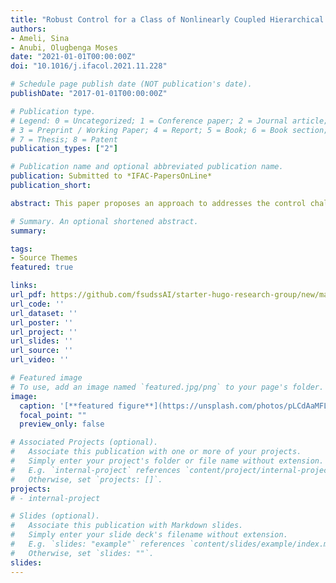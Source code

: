 ```yaml
---
title: "Robust Control for a Class of Nonlinearly Coupled Hierarchical Systems with Actuator Faults"
authors:
- Ameli, Sina
- Anubi, Olugbenga Moses
date: "2021-01-01T00:00:00Z"
doi: "10.1016/j.ifacol.2021.11.228"

# Schedule page publish date (NOT publication's date).
publishDate: "2017-01-01T00:00:00Z"

# Publication type.
# Legend: 0 = Uncategorized; 1 = Conference paper; 2 = Journal article;
# 3 = Preprint / Working Paper; 4 = Report; 5 = Book; 6 = Book section;
# 7 = Thesis; 8 = Patent
publication_types: ["2"]

# Publication name and optional abbreviated publication name.
publication: Submitted to *IFAC-PapersOnLine*
publication_short:

abstract: This paper proposes an approach to addresses the control challenges posed by a fault-induced uncertainty in both the dynamics and control input effectiveness of a class of hierarchical nonlinear systems in which the high-level dynamics is nonlinearly coupled with a multi-agent low-level dynamics. The high-level dynamics has a multiplicative uncertainty in the control input effectiveness and is subjected to an exogenous disturbance input. On the other hand, the low-level system is subjected to actuator faults causing a time-varying multiplicative uncertainty in the dynamical model and associated control effectiveness. Moreover, the nonlinear coupling between the high-level and the low-level dynamics makes the problem even more challenging. To address this problem, an online parameter estimation algorithm is designed, coupled with an adaptive splitting mechanism which automatically distributes the control action among low level multi-agent systems. A nonlinear L2-gain-based controller, and then a state-feedback controller are designed in the high-level, and the low-level, respectively, to recover the system from faults with high performance in the transient response, and reject the exogenous disturbance. The resulting analysis guarantees a robust tracking of the high-level reference command signal.

# Summary. An optional shortened abstract.
summary: 

tags:
- Source Themes
featured: true

links:
url_pdf: https://github.com/fsudssAI/starter-hugo-research-group/new/main/content/publication/rccnchsaf/rccnchsaf.pdf
url_code: ''
url_dataset: ''
url_poster: ''
url_project: ''
url_slides: ''
url_source: ''
url_video: ''

# Featured image
# To use, add an image named `featured.jpg/png` to your page's folder. 
image:
  caption: '[**featured figure**](https://unsplash.com/photos/pLCdAaMFLTE)'
  focal_point: ""
  preview_only: false

# Associated Projects (optional).
#   Associate this publication with one or more of your projects.
#   Simply enter your project's folder or file name without extension.
#   E.g. `internal-project` references `content/project/internal-project/index.md`.
#   Otherwise, set `projects: []`.
projects:
# - internal-project

# Slides (optional).
#   Associate this publication with Markdown slides.
#   Simply enter your slide deck's filename without extension.
#   E.g. `slides: "example"` references `content/slides/example/index.md`.
#   Otherwise, set `slides: ""`.
slides:
---
```


